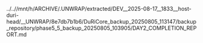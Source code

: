 ../..//mnt/h/ARCHIVE/.UNWRAP/extracted/DEV__2025-08-17__1833__host-duri-head/__UNWRAP/8e7db7b1b6/DuRiCore_backup_20250805_113147/backup_repository/phase5_5_backup_20250805_103905/DAY2_COMPLETION_REPORT.md